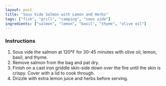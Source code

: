 ```yaml
---
layout: post
title: "Sous Vide Salmon with Lemon and Herbs"
tags: ["fish", "grill", "camping", "sous vide"]
ingredients: ["salmon", "lemon", "basil", "thyme", "olive oil"]
---
```


### Instructions
1. Sous vide the salmon at 120°F for 30-45 minutes with olive oil, lemon, basil, and thyme.
1. Remove salmon from the bag and pat dry.
1. Finish on a cast iron griddle skin-side down over the fire until the skin is crispy. Cover with a lid to cook through.
1. Drizzle with extra lemon juice and herbs before serving.
